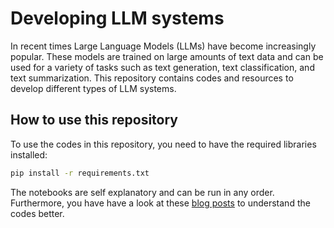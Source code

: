 # Developing LLM systems

In recent times Large Language Models (LLMs) have become increasingly popular. These models are trained on large amounts of text data and can be used for a variety of tasks such as text generation, text classification, and text summarization. This repository contains codes and resources to develop different types of LLM systems. 

## How to use this repository

To use the codes in this repository, you need to have the required libraries installed:

```bash
pip install -r requirements.txt
```

The notebooks are self explanatory and can be run in any order. Furthermore, you have have a look at these [blog posts](https://shahadmahmud.com/categories/#llm) to understand the codes better.